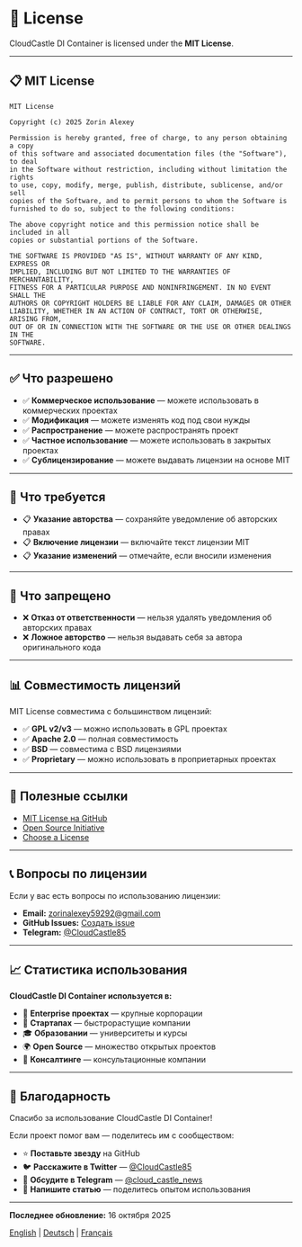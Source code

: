 # 📄 License

CloudCastle DI Container is licensed under the **MIT License**.

---

## 📋 MIT License

```
MIT License

Copyright (c) 2025 Zorin Alexey

Permission is hereby granted, free of charge, to any person obtaining a copy
of this software and associated documentation files (the "Software"), to deal
in the Software without restriction, including without limitation the rights
to use, copy, modify, merge, publish, distribute, sublicense, and/or sell
copies of the Software, and to permit persons to whom the Software is
furnished to do so, subject to the following conditions:

The above copyright notice and this permission notice shall be included in all
copies or substantial portions of the Software.

THE SOFTWARE IS PROVIDED "AS IS", WITHOUT WARRANTY OF ANY KIND, EXPRESS OR
IMPLIED, INCLUDING BUT NOT LIMITED TO THE WARRANTIES OF MERCHANTABILITY,
FITNESS FOR A PARTICULAR PURPOSE AND NONINFRINGEMENT. IN NO EVENT SHALL THE
AUTHORS OR COPYRIGHT HOLDERS BE LIABLE FOR ANY CLAIM, DAMAGES OR OTHER
LIABILITY, WHETHER IN AN ACTION OF CONTRACT, TORT OR OTHERWISE, ARISING FROM,
OUT OF OR IN CONNECTION WITH THE SOFTWARE OR THE USE OR OTHER DEALINGS IN THE
SOFTWARE.
```

---

## ✅ Что разрешено

- ✅ **Коммерческое использование** — можете использовать в коммерческих проектах
- ✅ **Модификация** — можете изменять код под свои нужды
- ✅ **Распространение** — можете распространять проект
- ✅ **Частное использование** — можете использовать в закрытых проектах
- ✅ **Сублицензирование** — можете выдавать лицензии на основе MIT

---

## 📝 Что требуется

- 📋 **Указание авторства** — сохраняйте уведомление об авторских правах
- 📋 **Включение лицензии** — включайте текст лицензии MIT
- 📋 **Указание изменений** — отмечайте, если вносили изменения

---

## 🚫 Что запрещено

- ❌ **Отказ от ответственности** — нельзя удалять уведомления об авторских правах
- ❌ **Ложное авторство** — нельзя выдавать себя за автора оригинального кода

---

## 📊 Совместимость лицензий

MIT License совместима с большинством лицензий:

- ✅ **GPL v2/v3** — можно использовать в GPL проектах
- ✅ **Apache 2.0** — полная совместимость
- ✅ **BSD** — совместима с BSD лицензиями
- ✅ **Proprietary** — можно использовать в проприетарных проектах

---

## 🔗 Полезные ссылки

- [MIT License на GitHub](https://github.com/zorinalexey/cloud-casstle-di-container/blob/main/LICENSE)
- [Open Source Initiative](https://opensource.org/licenses/MIT)
- [Choose a License](https://choosealicense.com/licenses/mit/)

---

## 📞 Вопросы по лицензии

Если у вас есть вопросы по использованию лицензии:

- **Email:** zorinalexey59292@gmail.com
- **GitHub Issues:** [Создать issue](https://github.com/zorinalexey/cloud-casstle-di-container/issues)
- **Telegram:** [@CloudCastle85](https://t.me/CloudCastle85)

---

## 📈 Статистика использования

**CloudCastle DI Container используется в:**

- 🏢 **Enterprise проектах** — крупные корпорации
- 🚀 **Стартапах** — быстрорастущие компании  
- 🎓 **Образовании** — университеты и курсы
- 🌍 **Open Source** — множество открытых проектов
- 💼 **Консалтинге** — консультационные компании

---

## 🙏 Благодарность

Спасибо за использование CloudCastle DI Container!

Если проект помог вам — поделитесь им с сообществом:

- ⭐ **Поставьте звезду** на GitHub
- 🐦 **Расскажите в Twitter** — [@CloudCastle85](https://t.me/CloudCastle85)
- 💬 **Обсудите в Telegram** — [@cloud_castle_news](https://t.me/cloud_castle_news)
- 📝 **Напишите статью** — поделитесь опытом использования

---

**Последнее обновление:** 16 октября 2025

[English](LICENSE.en.md) | [Deutsch](LICENSE.de.md) | [Français](LICENSE.fr.md)
